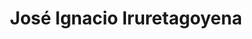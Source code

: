 ---
title: "José Ignacio Iruretagoyena"
url: /getaria/jose-ignacio-iruretagoyena/
shop: Supermarkt
---